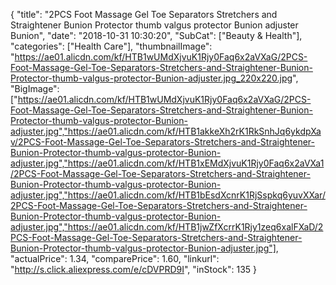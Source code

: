 {
	"title": "2PCS Foot Massage Gel Toe Separators Stretchers and Straightener Bunion Protector thumb valgus protector Bunion adjuster Bunion",
	"date": "2018-10-31 10:30:20",
	"SubCat": ["Beauty & Health"],
	"categories": ["Health Care"],
	"thumbnailImage": "https://ae01.alicdn.com/kf/HTB1wUMdXjvuK1Rjy0Faq6x2aVXaG/2PCS-Foot-Massage-Gel-Toe-Separators-Stretchers-and-Straightener-Bunion-Protector-thumb-valgus-protector-Bunion-adjuster.jpg_220x220.jpg",
	"BigImage": ["https://ae01.alicdn.com/kf/HTB1wUMdXjvuK1Rjy0Faq6x2aVXaG/2PCS-Foot-Massage-Gel-Toe-Separators-Stretchers-and-Straightener-Bunion-Protector-thumb-valgus-protector-Bunion-adjuster.jpg","https://ae01.alicdn.com/kf/HTB1akkeXh2rK1RkSnhJq6ykdpXav/2PCS-Foot-Massage-Gel-Toe-Separators-Stretchers-and-Straightener-Bunion-Protector-thumb-valgus-protector-Bunion-adjuster.jpg","https://ae01.alicdn.com/kf/HTB1xEMdXjvuK1Rjy0Faq6x2aVXa1/2PCS-Foot-Massage-Gel-Toe-Separators-Stretchers-and-Straightener-Bunion-Protector-thumb-valgus-protector-Bunion-adjuster.jpg","https://ae01.alicdn.com/kf/HTB1bEsdXcnrK1RjSspkq6yuvXXar/2PCS-Foot-Massage-Gel-Toe-Separators-Stretchers-and-Straightener-Bunion-Protector-thumb-valgus-protector-Bunion-adjuster.jpg","https://ae01.alicdn.com/kf/HTB1jwZfXcrrK1Rjy1zeq6xalFXaD/2PCS-Foot-Massage-Gel-Toe-Separators-Stretchers-and-Straightener-Bunion-Protector-thumb-valgus-protector-Bunion-adjuster.jpg"],
	"actualPrice": 1.34,
	"comparePrice": 1.60,
	"linkurl": "http://s.click.aliexpress.com/e/cDVPRD9I",
	"inStock": 135
}
